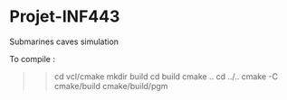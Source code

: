 # Projet-INF443
Submarines caves simulation

To compile :

>> cd vcl/cmake
>> mkdir build
>> cd build
>> cmake ..
>> cd ../..
>> cmake -C cmake/build
>> cmake/build/pgm
